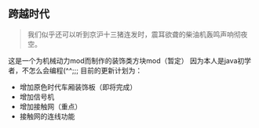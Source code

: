 ## 跨越时代

>我们似乎还可以听到京沪十三猪连发时，震耳欲聋的柴油机轰鸣声响彻夜空。

这是一个为机械动力mod而制作的装饰类方块mod（暂定）
因为本人是java初学者，不怎么会编程(^^;;;
目前的更新计划为：
* 增加原色时代车厢装饰板（即将完成）
* 增加信号机
* 增加接触网（重点）
* 接触网的连线功能